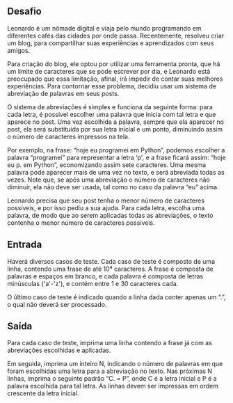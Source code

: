 ## Desafio

Leonardo é um nômade digital e viaja pelo mundo programando em diferentes
cafés das cidades por onde passa. Recentemente, resolveu criar um blog, para
compartilhar suas experiências e aprendizados com seus amigos.

Para criação do blog, ele optou por utilizar uma ferramenta pronta, que há um
limite de caracteres que se pode escrever por dia, e Leonardo está preocupado
que essa limitação, afinal, irá impedir de contar suas melhores experiências.
Para contornar esse problema, decidiu usar um sistema de abreviação de palavras
em seus posts.

O sistema de abreviações é simples e funciona da seguinte forma: para cada
letra, é possível escolher uma palavra que inicia com tal letra e que aparece
no post. Uma vez escolhida a palavra, sempre que ela aparecer no post, ela
será substituída por sua letra inicial e um ponto, diminuindo assim o número
de caracteres impressos na tela.

Por exemplo, na frase: “hoje eu programei em Python”, podemos escolher a
palavra “programei” para representar a letra ‘p', e a frase ficará assim:
“hoje eu p. em Python”, economizando assim sete caracteres. Uma mesma palavra
pode aparecer mais de uma vez no texto, e será abreviada todas as vezes. Note
que, se após uma abreviação o número de caracteres não diminuir, ela não deve
ser usada, tal como no caso da palavra “eu” acima.

Leonardo precisa que seu post tenha o menor número de caracteres possíveis, e
por isso pediu a sua ajuda. Para cada letra, escolha uma palavra, de modo que
ao serem aplicadas todas as abreviações, o texto contenha o menor número de
caracteres possíveis.

## Entrada

Haverá diversos casos de teste. Cada caso de teste é composto de uma linha,
contendo uma frase de até 10⁴ caracteres. A frase é composta de palavras e
espaços em branco, e cada palavra é composta de letras minúsculas ('a'-'z'),
e contém entre 1 e 30 caracteres cada.

O último caso de teste é indicado quando a linha dada conter apenas um “.”,
o qual não deverá ser processado.

## Saída

Para cada caso de teste, imprima uma linha contendo a frase já com as
abreviações escolhidas e aplicadas.

Em seguida, imprima um inteiro N, indicando o número de palavras em que foram
escolhidas uma letra para a abreviação no texto. Nas próximas N linhas,
imprima o seguinte padrão “C. = P”, onde C é a letra inicial e P é a palavra
escolhida para tal letra. As linhas devem ser impressas em ordem crescente da
letra inicial.
